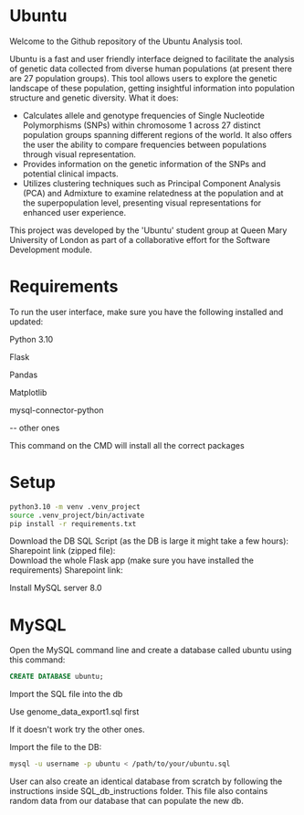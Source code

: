 # Ubuntu

Welcome to the Github repository of the Ubuntu Analysis tool. 

Ubuntu is a fast and user friendly interface deigned to facilitate the analysis of genetic data collected from diverse human populations (at present there are 27 population groups).
This tool allows users to explore the genetic landscape of these population, getting insightful information into population structure and genetic diversity.
What it does: 
- Calculates allele and genotype frequencies of Single Nucleotide Polymorphisms (SNPs) within chromosome 1 across 27 distinct population groups spanning different regions of the world. It also offers the user the ability to compare frequencies between populations through visual representation.
- Provides information on the genetic information of the SNPs and potential clinical impacts.
- Utilizes clustering techniques such as Principal Component Analysis (PCA) and Admixture to examine relatedness at the population and at the superpopulation level, presenting visual representations for enhanced user experience.
  
This project was developed by the 'Ubuntu' student group at Queen Mary University of London as part of a collaborative effort for the Software Development module.

# Requirements 

To run the user interface, make sure  you have the following installed and updated: 

Python 3.10

Flask

Pandas 

Matplotlib 

mysql-connector-python

-- other ones 


This command on the CMD will install all the correct packages 

# Setup


```bash
python3.10 -m venv .venv_project
source .venv_project/bin/activate
pip install -r requirements.txt
```
Download the DB SQL Script (as the DB is large it might take a few hours): 
Sharepoint link (zipped file):  
Download the whole Flask app (make sure you have installed the requirements) 
Sharepoint link: 

Install MySQL server 8.0 

# MySQL 

Open the MySQL command line and create a database called ubuntu using this command:
```SQL
CREATE DATABASE ubuntu;
```
Import the SQL file into the db 

Use genome_data_export1.sql first

If it doesn't work try the other ones.

Import the file to the DB:
```bash
mysql -u username -p ubuntu < /path/to/your/ubuntu.sql
```


User can also create an identical database from scratch by following the instructions inside SQL_db_instructions folder. This file also contains random data from our database that can populate the new db.





